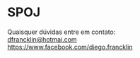 SPOJ
====
Quaisquer dúvidas entre em contato:<br>
dfrancklin@hotmai.com<br>
https://www.facebook.com/diego.francklin
